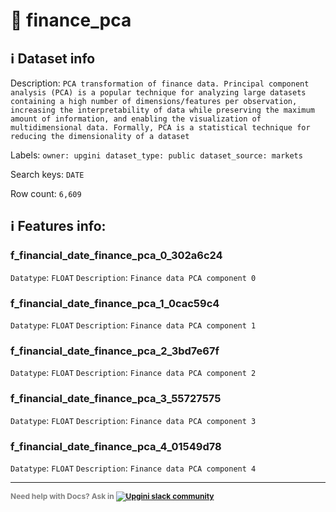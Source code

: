 # 📖 finance_pca 
## ℹ️ Dataset info 
Description: `PCA transformation of finance data. Principal component analysis (PCA) is a popular technique for analyzing large datasets containing a high number of dimensions/features per observation, increasing the interpretability of data while preserving the maximum amount of information, and enabling the visualization of multidimensional data. Formally, PCA is a statistical technique for reducing the dimensionality of a dataset` 

Labels: ` owner: upgini ` &nbsp;` dataset_type: public ` &nbsp;` dataset_source: markets ` &nbsp;

Search keys: 
` DATE ` &nbsp;

Row count: `6,609` 

## ℹ️ Features info:

### f_financial_date_finance_pca_0_302a6c24
`Datatype`: `FLOAT`
`Description`: `Finance data PCA component 0`

### f_financial_date_finance_pca_1_0cac59c4
`Datatype`: `FLOAT`
`Description`: `Finance data PCA component 1`

### f_financial_date_finance_pca_2_3bd7e67f
`Datatype`: `FLOAT`
`Description`: `Finance data PCA component 2`

### f_financial_date_finance_pca_3_55727575
`Datatype`: `FLOAT`
`Description`: `Finance data PCA component 3`

### f_financial_date_finance_pca_4_01549d78
`Datatype`: `FLOAT`
`Description`: `Finance data PCA component 4`



---

<span style="color:grey;font-weight:700;font-size:12px">
    Need help with Docs? Ask in
    <a href="https://4mlg.short.gy/join-upgini-community">
        <img alt="Upgini slack community" src="https://img.shields.io/badge/slack-@upgini-orange.svg?logo=slack">
    </a>
</span>